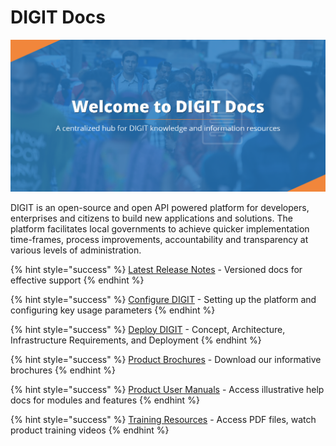 # DIGIT Docs

![](.gitbook/assets/egov-docs-01.png)

DIGIT is an open-source and open API powered platform for developers, enterprises and citizens to build new applications and solutions. The platform facilitates local governments to achieve quicker implementation time-frames, process improvements, accountability and transparency at various levels of administration.

{% hint style="success" %}
[Latest Release Notes](modules-features/release-notes/) - Versioned docs for effective support
{% endhint %}

{% hint style="success" %}
[Configure DIGIT](install-digit/) - Setting up the platform and configuring key usage parameters
{% endhint %}

{% hint style="success" %}
[Deploy DIGIT](setup-digit/) - Concept, Architecture, Infrastructure Requirements, and Deployment
{% endhint %}

{% hint style="success" %}
[Product Brochures](modules-features/product-brochures.md) - Download our informative brochures
{% endhint %}

{% hint style="success" %}
[Product User Manuals](modules-features/user-guides/) - Access illustrative help docs for modules and features
{% endhint %}

{% hint style="success" %}
[Training Resources](training-and-demo/) - Access PDF files, watch product training videos
{% endhint %}

